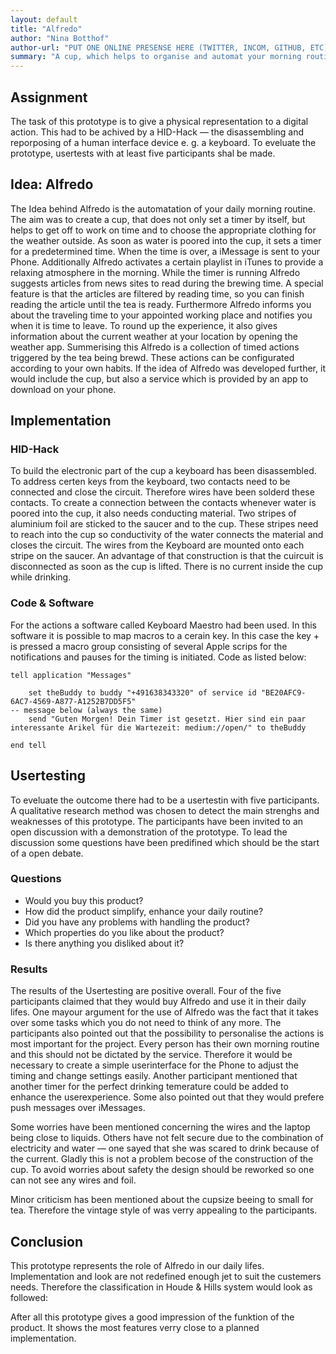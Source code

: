 ```yaml
---
layout: default
title: "Alfredo"
author: "Nina Botthof"
author-url: "PUT ONE ONLINE PRESENSE HERE (TWITTER, INCOM, GITHUB, ETC)"
summary: "A cup, which helps to organise and automat your morning routine."
---
```




## Assignment



The task of this prototype is to give a physical representation to a digital action. This had to be achived by a HID-Hack — the disassembling and reporposing of a human interface device e. g. a keyboard. To eveluate the prototype, usertests with at least five participants shal be made.



## Idea: Alfredo



The Idea behind Alfredo is the automatation of your daily morning routine. The aim was to create a cup, that does not only set a timer by itself, but helps to get off to work on time and to choose the appropriate clothing for the weather outside.
As soon as water is poored into the cup, it sets a timer for a predetermined time. When the time is over, a iMessage is sent to your Phone. Additionally Alfredo activates a certain playlist in iTunes to provide a relaxing atmosphere in the morning. While the timer is running Alfredo suggests articles from news sites to read during the brewing time. A special feature is that the articles are filtered by reading time, so you can finish reading the article until the tea is ready.
Furthermore Alfredo informs you about the traveling time to your appointed working place and notifies you when it is time to leave. To round up the experience, it also gives information about the current weather at your location by opening the weather app.
Summerising this Alfredo is a collection of timed actions triggered by the tea being brewd. These actions can be configurated according to your own habits. If the idea of Alfredo was developed further, it would include the cup, but also a service which is provided by an app to download on your phone.



## Implementation

### HID-Hack

To build the electronic part of the cup a keyboard has been disassembled. To address certen keys from the keyboard, two contacts need to be connected and close the circuit. Therefore wires have been solderd these contacts.
To create a connection between the contacts whenever water is poored into the cup, it also needs conducting material. Two stripes of aluminium foil are sticked to the saucer and to the cup. These stripes need to reach into the cup so conductivity of the water connects the material and closes the circuit. The wires from the Keyboard are mounted onto each stripe on the saucer. 
An advantage of that construction is that the cuircuit is disconnected as soon as the cup is lifted. There is no current inside the cup while drinking.

### Code & Software

For the actions a software called Keyboard Maestro had been used. In this software it is possible to map macros to a cerain key. In this case the key + is pressed a macro group consisting of several Apple scrips for the notifications and pauses for the timing  is initiated. 
Code as listed below:

```apple script
tell application "Messages"

	set theBuddy to buddy "+491638343320" of service id "BE20AFC9-6AC7-4569-A877-A1252B7DD5F5"
-- message below (always the same)
	send "Guten Morgen! Dein Timer ist gesetzt. Hier sind ein paar interessante Arikel für die Wartezeit: medium://open/" to theBuddy

end tell
```



## Usertesting

To eveluate the outcome there had to be a usertestin with five participants. A qualitative research method was chosen to detect the main strenghs and weaknesses of this prototype. The participants have been invited to an open discussion with a demonstration of the prototype. To lead the discussion some questions have been predifined which should be the start of a open debate.

### Questions

- Would you buy this product?
- How did the product simplify, enhance your daily routine?
- Did you have any problems with handling the product?
- Which properties do you like about the product?
- Is there anything you disliked about it?

### Results

The results of the Usertesting are positive overall.
Four of the five participants claimed that they would buy Alfredo and use it in their daily lifes. One mayour argument for the use of Alfredo was the fact that it takes over some tasks which you do not need to think of any more.
The participants also pointed out that the possibility to personalise the actions is most important for the project. Every person has their own morning routine and this should not be dictated by the service. Therefore it would be necessary to create a simple userinterface for the Phone to adjust the timing and change settings easily.
Another participant mentioned that another timer for the perfect drinking temerature could be added to enhance the userexperience.
Some also pointed out that they would prefere push messages over iMessages.

Some worries have been mentioned concerning the wires and the laptop being close to liquids. Others have not felt secure due to the combination of electricity and water — one sayed that she was scared to drink because of the current. Gladly this is not a problem becose of the construction of the cup. To avoid worries about safety the design should be reworked so one can not see any wires and foil.

Minor criticism has been mentioned about the cupsize beeing to small for tea. Therefore the vintage style of was verry appealing to the participants.



## Conclusion

This prototype represents the role of Alfredo in our daily lifes. Implementation and look are not redefined enough jet to suit the custemers needs. Therefore the classification in Houde & Hills system would look as followed:

After all this prototype gives a good impression of the funktion of the product. It shows the most features verry close to a planned implementation. 